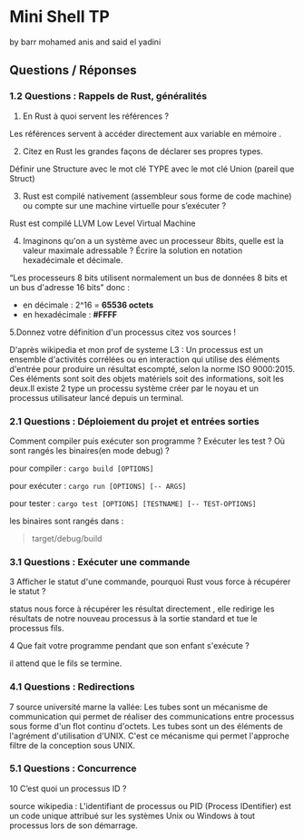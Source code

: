 # Mini Shell TP 
by barr mohamed anis and said el yadini

## Questions / Réponses

### 1.2 Questions : Rappels de Rust, généralités 

1. En Rust à quoi servent les références ?

Les références servent à accéder directement aux variable en mémoire .

2. Citez en Rust les grandes façons de déclarer ses propres types.

Définir une Structure
avec le mot clé TYPE
avec le mot clé Union (pareil que Struct)

3. Rust est compilé nativement (assembleur sous forme de code machine) ou compte sur une machine virtuelle pour s’exécuter ?

Rust est compilé LLVM Low Level Virtual Machine

4. Imaginons qu'on a un système avec un processeur 8bits, quelle est la valeur maximale adressable ? Écrire la solution en notation hexadécimale et décimale.

“Les processeurs 8 bits utilisent normalement un bus de données 8 bits et un bus d'adresse 16 bits"  donc :

 - en décimale : 2^16 = **65536 octets**
 - en hexadécimale : **#FFFF**

5.Donnez votre définition d'un processus citez vos sources !

D'après wikipedia et mon prof de systeme L3 :
Un processus est un ensemble d'activités corrélées ou en interaction qui utilise des éléments d'entrée pour produire un résultat escompté, selon la norme ISO 9000:2015. Ces éléments sont soit des objets matériels soit des informations, soit les deux.Il existe 2 type un processu système  créer par le noyau et un processus utilisateur lancé depuis un terminal.


### 2.1 Questions : Déploiement du projet et entrées sorties

Comment compiler puis exécuter son programme ? Exécuter les test ? Où sont rangés les binaires(en mode debug) ?

pour compiler : `cargo build [OPTIONS]`

pour exécuter : `cargo run [OPTIONS] [-- ARGS]`

pour tester : `cargo test [OPTIONS] [TESTNAME] [-- TEST-OPTIONS]`

les binaires sont rangés dans :
>target/debug/build

### 3.1 Questions : Exécuter une commande

3    Afficher le statut d'une commande, pourquoi Rust vous force à récupérer le statut ?

status nous force à récupérer les résultat directement , elle redirige les résultats de notre nouveau processus à la sortie standard et tue le processus fils.

4    Que fait votre programme pendant que son enfant s'exécute ? 

il attend que le fils se termine.

### 4.1 Questions : Redirections 

7  source université marne la vallée:
Les tubes sont un mécanisme de communication qui permet de réaliser des communications entre processus sous forme d'un flot continu d'octets. Les tubes sont un des éléments de l'agrément d'utilisation d'UNIX. C'est ce mécanisme qui permet l'approche filtre de la conception sous UNIX. 

### 5.1 Questions : Concurrence 

10   C’est quoi un processus ID ? 

source wikipedia :
 L'identifiant de processus ou PID (Process IDentifier) est un code unique attribué sur les systèmes Unix ou Windows à tout processus lors de son démarrage.
